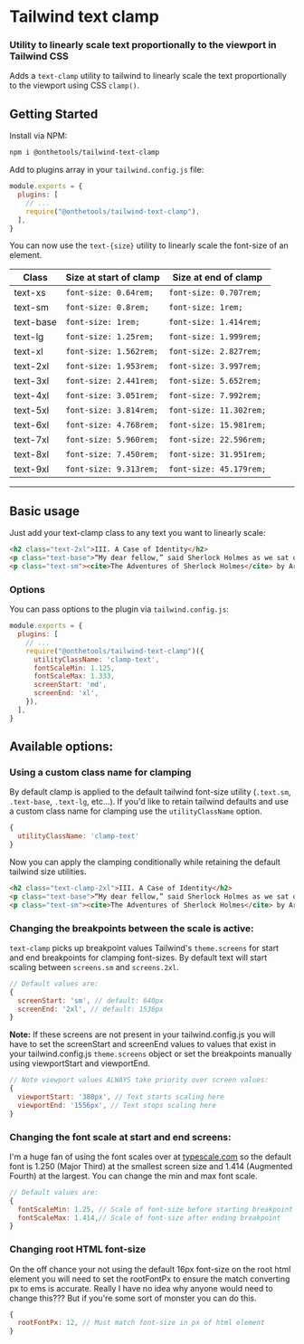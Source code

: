 # Tailwind text clamp

### **Utility to linearly scale text proportionally to the viewport in Tailwind CSS** 

Adds a `text-clamp` utility to tailwind to linearly scale the text proportionally to the viewport using CSS `clamp()`.

<!-- The @tailwindcss/typography plugin adds a set of prose classes that can be used to quickly add sensible typographic styles to content blocks that come from sources like markdown or a CMS database. -->

## Getting Started

Install via NPM:
```bash
npm i @onthetools/tailwind-text-clamp
```

Add to plugins array in your `tailwind.config.js` file:

```js
module.exports = {
  plugins: [
    // ...
    require("@onthetools/tailwind-text-clamp"),
  ],
}
```
You can now use the `text-{size}` utility to linearly scale the font-size of an element.

| Class   | Size at start of clamp  | Size at end of clamp  |
| -----   | ---- | ----     |
| text-xs | `font-size: 0.64rem;` |  `font-size: 0.707rem;` |
| text-sm | `font-size: 0.8rem;` |  `font-size: 1rem;` |
| text-base | `font-size: 1rem;` |  `font-size: 1.414rem;` |
| text-lg | `font-size: 1.25rem;` |  `font-size: 1.999rem;` |
| text-xl | `font-size: 1.562rem;` |  `font-size: 2.827rem;` |
| text-2xl | `font-size: 1.953rem;` |  `font-size: 3.997rem;` |
| text-3xl | `font-size: 2.441rem;` |  `font-size: 5.652rem;` |
| text-4xl | `font-size: 3.051rem;` |  `font-size: 7.992rem;` |
| text-5xl | `font-size: 3.814rem;` |  `font-size: 11.302rem;` |
| text-6xl | `font-size: 4.768rem;` |  `font-size: 15.981rem;` |
| text-7xl | `font-size: 5.960rem;` |  `font-size: 22.596rem;` |
| text-8xl | `font-size: 7.450rem;` |  `font-size: 31.951rem;` |
| text-9xl | `font-size: 9.313rem;` |  `font-size: 45.179rem;` |

_____

## Basic usage ##

Just add your text-clamp class to any text you want to linearly scale:

```html
<h2 class="text-2xl">III. A Case of Identity</h2>
<p class="text-base">“My dear fellow,” said Sherlock Holmes as we sat on either side of the fire in his lodgings at Baker Street, “life is infinitely stranger than anything which the mind of man could invent. We would not dare to conceive the things which are really mere commonplaces of existence.” </p>
<p class="text-sm"><cite>The Adventures of Sherlock Holmes</cite> by Arthur Conan Doyle</p>
```



### Options
You can pass options to the plugin via `tailwind.config.js`:
```js
module.exports = {
  plugins: [
    // ...
    require("@onthetools/tailwind-text-clamp")({
      utilityClassName: 'clamp-text',
      fontScaleMin: 1.125,
      fontScaleMax: 1.333,
      screenStart: 'md',
      screenEnd: 'xl', 
    }),
  ],
}
```

## Available options: 

### Using a custom class name for clamping
By default clamp is applied to the default tailwind font-size utility (`.text.sm`, `.text-base`, `.text-lg`, etc...). If you'd like to retain tailwind defaults and use a custom class name for clamping use the `utilityClassName` option.

```js
{
  utilityClassName: 'clamp-text'
}
```
Now you can apply the clamping conditionally while retaining the default tailwind size utilities.

```html
<h2 class="text-clamp-2xl">III. A Case of Identity</h2>
<p class="text-base">“My dear fellow,” said Sherlock Holmes as we sat on either side of the fire in his lodgings at Baker Street, “life is infinitely stranger than anything which the mind of man could invent. We would not dare to conceive the things which are really mere commonplaces of existence&hellip;” </p>
<p class="text-sm"><cite>The Adventures of Sherlock Holmes</cite> by Arthur Conan Doyle</p>
```

### Changing the breakpoints between the scale is active:

`text-clamp` picks up breakpoint values Tailwind's `theme.screens` for start and end breakpoints for clamping font-sizes. By default text will start scaling between `screens.sm` and `screens.2xl`.

```js
// Default values are:
{
  screenStart: 'sm', // default: 640px
  screenEnd: '2xl', // default: 1536px
}
```
**Note:** If these screens are not present in your tailwind.config.js you will have to set the screenStart and screenEnd values to values that exist in your tailwind.config.js `theme.screens` object or set the breakpoints manually using viewportStart and viewportEnd.

```js
// Note viewport values ALWAYS take priority over screen values:
{
  viewportStart: '380px', // Text starts scaling here
  viewportEnd: '1556px', // Text stops scaling here
}
```


### Changing the font scale at start and end screens:

I'm a huge fan of using the font scales over at [typescale.com](https://typescale.com/) so the default font is 1.250 (Major Third) at the smallest screen size and 1.414 (Augmented Fourth) at the largest. You can change the min and max font scale.

```js
// Default values are:
{
  fontScaleMin: 1.25, // Scale of font-size before starting breakpoint
  fontScaleMax: 1.414,// Scale of font-size after ending breakpoint
}
```

### Changing root HTML font-size

On the off chance your not using the default 16px font-size on the root html element you will need to set the rootFontPx to ensure the match converting px to ems is accurate. Really I have no idea why anyone would need to change this??? But if you're some sort of monster you can do this.

```js
{
  rootFontPx: 12, // Must match font-size in px of html element
}
```
